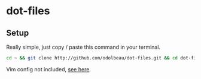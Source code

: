 # dot-files

## Setup

Really simple, just copy / paste this command in your terminal.

```bash
cd ~ && git clone http://github.com/odolbeau/dot-files.git && cd dot-files && make
```

Vim config not included, [see here](https://github.com/odolbeau/vim-config).
